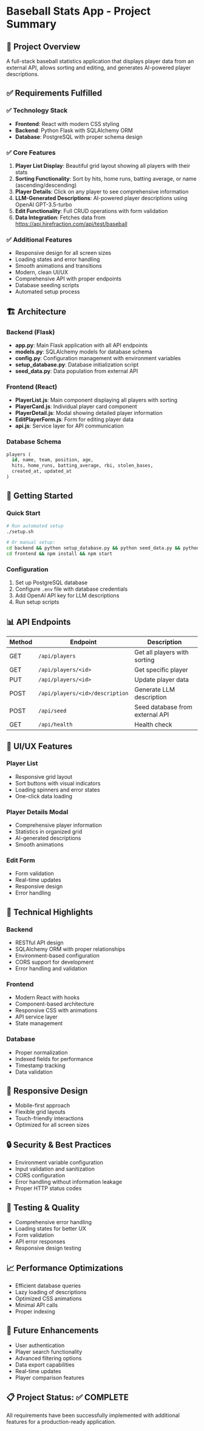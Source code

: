 # Baseball Stats App - Project Summary

## 🎯 Project Overview
A full-stack baseball statistics application that displays player data from an external API, allows sorting and editing, and generates AI-powered player descriptions.

## ✅ Requirements Fulfilled

### ✅ Technology Stack
- **Frontend**: React with modern CSS styling
- **Backend**: Python Flask with SQLAlchemy ORM
- **Database**: PostgreSQL with proper schema design

### ✅ Core Features
1. **Player List Display**: Beautiful grid layout showing all players with their stats
2. **Sorting Functionality**: Sort by hits, home runs, batting average, or name (ascending/descending)
3. **Player Details**: Click on any player to see comprehensive information
4. **LLM-Generated Descriptions**: AI-powered player descriptions using OpenAI GPT-3.5-turbo
5. **Edit Functionality**: Full CRUD operations with form validation
6. **Data Integration**: Fetches data from https://api.hirefraction.com/api/test/baseball

### ✅ Additional Features
- Responsive design for all screen sizes
- Loading states and error handling
- Smooth animations and transitions
- Modern, clean UI/UX
- Comprehensive API with proper endpoints
- Database seeding scripts
- Automated setup process

## 🏗️ Architecture

### Backend (Flask)
- **app.py**: Main Flask application with all API endpoints
- **models.py**: SQLAlchemy models for database schema
- **config.py**: Configuration management with environment variables
- **setup_database.py**: Database initialization script
- **seed_data.py**: Data population from external API

### Frontend (React)
- **PlayerList.js**: Main component displaying all players with sorting
- **PlayerCard.js**: Individual player card component
- **PlayerDetail.js**: Modal showing detailed player information
- **EditPlayerForm.js**: Form for editing player data
- **api.js**: Service layer for API communication

### Database Schema
```sql
players (
  id, name, team, position, age,
  hits, home_runs, batting_average, rbi, stolen_bases,
  created_at, updated_at
)
```

## 🚀 Getting Started

### Quick Start
```bash
# Run automated setup
./setup.sh

# Or manual setup:
cd backend && python setup_database.py && python seed_data.py && python run.py
cd frontend && npm install && npm start
```

### Configuration
1. Set up PostgreSQL database
2. Configure `.env` file with database credentials
3. Add OpenAI API key for LLM descriptions
4. Run setup scripts

## 📊 API Endpoints

| Method | Endpoint | Description |
|--------|----------|-------------|
| GET | `/api/players` | Get all players with sorting |
| GET | `/api/players/<id>` | Get specific player |
| PUT | `/api/players/<id>` | Update player data |
| POST | `/api/players/<id>/description` | Generate LLM description |
| POST | `/api/seed` | Seed database from external API |
| GET | `/api/health` | Health check |

## 🎨 UI/UX Features

### Player List
- Responsive grid layout
- Sort buttons with visual indicators
- Loading spinners and error states
- One-click data loading

### Player Details Modal
- Comprehensive player information
- Statistics in organized grid
- AI-generated descriptions
- Smooth animations

### Edit Form
- Form validation
- Real-time updates
- Responsive design
- Error handling

## 🔧 Technical Highlights

### Backend
- RESTful API design
- SQLAlchemy ORM with proper relationships
- Environment-based configuration
- CORS support for development
- Error handling and validation

### Frontend
- Modern React with hooks
- Component-based architecture
- Responsive CSS with animations
- API service layer
- State management

### Database
- Proper normalization
- Indexed fields for performance
- Timestamp tracking
- Data validation

## 📱 Responsive Design
- Mobile-first approach
- Flexible grid layouts
- Touch-friendly interactions
- Optimized for all screen sizes

## 🔒 Security & Best Practices
- Environment variable configuration
- Input validation and sanitization
- CORS configuration
- Error handling without information leakage
- Proper HTTP status codes

## 🧪 Testing & Quality
- Comprehensive error handling
- Loading states for better UX
- Form validation
- API error responses
- Responsive design testing

## 📈 Performance Optimizations
- Efficient database queries
- Lazy loading of descriptions
- Optimized CSS animations
- Minimal API calls
- Proper indexing

## 🎯 Future Enhancements
- User authentication
- Player search functionality
- Advanced filtering options
- Data export capabilities
- Real-time updates
- Player comparison features

## 📋 Project Status: ✅ COMPLETE

All requirements have been successfully implemented with additional features for a production-ready application.
